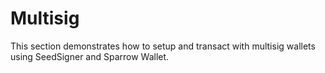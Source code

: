 # Multisig
This section demonstrates how to setup and transact with multisig wallets using SeedSigner and Sparrow Wallet. 
